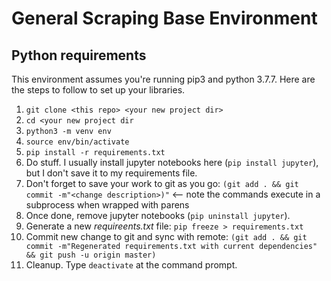 # General Scraping Base Environment

## Python requirements

This environment assumes you're running pip3 and python 3.7.7. Here are the steps to follow to set up your libraries.

1. `git clone <this repo> <your new project dir>`
2. `cd <your new project dir`
3. `python3 -m venv env`
4. `source env/bin/activate`
5. `pip install -r requirements.txt`
6. Do stuff. I usually install jupyter notebooks here (`pip install jupyter`), but I don't save it to my requirements file. 
7. Don't forget to save your work to git as you go: `(git add . && git commit -m"<change description>)"` <-- note the commands execute in a subprocess when wrapped with parens
8. Once done, remove jupyter notebooks (`pip uninstall jupyter`).
9. Generate a new *requireents.txt* file: `pip freeze > requirements.txt`
10. Commit new change to git and sync with remote: `(git add . && git commit -m"Regenerated requirements.txt with current dependencies" && git push -u origin master)`
11. Cleanup. Type `deactivate` at the command prompt. 

